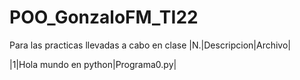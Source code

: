 # POO_GonzaloFM_TI22
Para las practicas llevadas a cabo en clase
|N.|Descripcion|Archivo|

|1|Hola mundo en python|Programa0.py|
